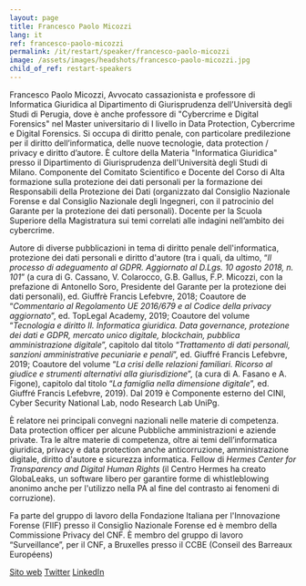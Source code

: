 ```yaml
---
layout: page
title: Francesco Paolo Micozzi
lang: it
ref: francesco-paolo-micozzi
permalink: /it/restart/speaker/francesco-paolo-micozzi
image: /assets/images/headshots/francesco-paolo-micozzi.jpg
child_of_ref: restart-speakers
---
```


Francesco Paolo Micozzi, Avvocato cassazionista e professore di Informatica
Giuridica al Dipartimento di Giurisprudenza dell’Università degli Studi di
Perugia, dove è anche professore di "Cybercrime e Digital Forensics" nel Master
universitario di I livello in Data Protection, Cybercrime e Digital Forensics.
Si occupa di diritto penale, con particolare predilezione per il diritto
dell’informatica, delle nuove tecnologie, data protection / privacy e diritto
d’autore. È cultore della Materia "Informatica Giuridica" presso il
Dipartimento di Giurisprudenza dell'Università degli Studi di Milano.
Componente del Comitato Scientifico e Docente del Corso di Alta formazione
sulla protezione dei dati personali per la formazione dei Responsabili della
Protezione dei Dati (organizzato dal Consiglio Nazionale Forense e dal
Consiglio Nazionale degli Ingegneri, con il patrocinio del Garante per la
protezione dei dati personali).  Docente per la Scuola Superiore della
Magistratura sui temi correlati alle indagini nell’ambito dei cybercrime.

Autore di diverse pubblicazioni in tema di diritto penale dell'informatica,
protezione dei dati personali e diritto d'autore (tra i quali, da ultimo, “*Il
processo di adeguamento al GDPR. Aggiornato al D.Lgs. 10 agosto 2018, n. 101*”
(a cura di G.  Cassano, V. Colarocco, G.B. Gallus, F.P. Micozzi, con la
prefazione di Antonello Soro, Presidente del Garante per la protezione dei dati
personali), ed. Giuffrè Francis Lefebvre, 2018; Coautore de “*Commentario al
Regolamento UE 2016/679 e al Codice della privacy aggiornato*”, ed. TopLegal
Academy, 2019; Coautore del volume “*Tecnologia e diritto II. Informatica
giuridica. Data governance, protezione dei dati e GDPR, mercato unico digitale,
blockchain, pubblica amministrazione digitale*”, capitolo dal titolo
“*Trattamento di dati personali, sanzioni amministrative pecuniarie e penali*”,
ed. Giuffré Francis Lefebvre, 2019; Coautore del volume “*La crisi delle
relazioni familiari. Ricorso al giudice e strumenti alternativi alla
giurisdizione*”, (a cura di A. Fasano e A. Figone), capitolo dal titolo “*La
famiglia nella dimensione digitale*”, ed. Giuffré Francis Lefebvre, 2019). Dal
2019 è Componente esterno del CINI, Cyber Security National Lab, nodo Research
Lab UniPg.

È relatore nei principali convegni nazionali nelle materie di competenza. Data
protection officer per alcune Pubbliche amministrazioni e aziende private. Tra
le altre materie di competenza, oltre ai temi dell’informatica giuridica,
privacy e data protection anche anticorruzione, amministrazione digitale,
diritto d'autore e sicurezza informatica. Fellow di *Hermes Center for
Transparency and Digital Human Rights* (il Centro Hermes ha creato GlobaLeaks,
un software libero per garantire forme di whistleblowing anonimo anche per
l'utilizzo nella PA al fine del contrasto ai fenomeni di corruzione).

Fa parte del gruppo di lavoro della Fondazione Italiana per l'Innovazione
Forense (FIIF) presso il Consiglio Nazionale Forense ed è membro della
Commissione Privacy del CNF. È membro del gruppo di lavoro “Surveillance”, per
il CNF, a Bruxelles presso il CCBE (Conseil des Barreaux Européens)

[Sito web](www.array.eu) [Twitter](https://twitter.com/fpmicozzi) [LinkedIn](https://www.linkedin.com/in/francesco-paolo-micozzi/)
